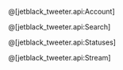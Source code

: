 @[jetblack_tweeter.api:Account]

@[jetblack_tweeter.api:Search]

@[jetblack_tweeter.api:Statuses]

@[jetblack_tweeter.api:Stream]
